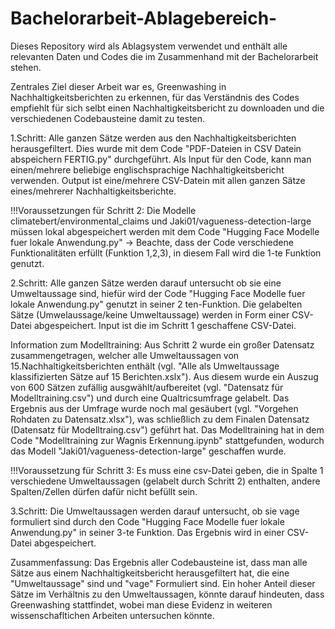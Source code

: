 # Bachelorarbeit-Ablagebereich-
Dieses Repository wird als Ablagsystem verwendet und enthält alle relevanten Daten und Codes die im Zusammenhand mit der Bachelorarbeit stehen.

Zentrales Ziel dieser Arbeit war es, Greenwashing in Nachhaltigkeitsberichten zu erkennen, für das Verständnis des Codes empfiehlt für sich selbt einen Nachhaltigkeitsbericht zu downloaden und die verschiedenen Codebausteine damit zu testen. 

1.Schritt: Alle ganzen Sätze werden aus den Nachhaltigkeitsberichten herausgefiltert. Dies wurde mit dem Code "PDF-Dateien in CSV Datein abspeichern FERTIG.py" durchgeführt. Als Input für den Code, kann man einen/mehrere beliebige englischsprachige Nachhaltigkeitsbericht verwenden. Output ist eine/mehrere CSV-Datein mit allen ganzen Sätze eines/mehrerer Nachhaltigkeitsberichte. 

!!!Voraussetzungen für Schritt 2: Die Modelle climatebert/environmental_claims und Jaki01/vagueness-detection-large müssen lokal abgespeichert werden mit dem Code "Hugging Face Modelle fuer lokale Anwendung.py" -> Beachte, dass der Code verschiedene Funktionalitäten erfüllt (Funktion 1,2,3), in diesem Fall wird die 1-te Funktion genutzt.

2.Schritt: Alle ganzen Sätze werden darauf untersucht ob sie eine Umweltaussage sind, hiefür wird der Code "Hugging Face Modelle fuer lokale Anwendung.py" genutzt in seiner 2 ten-Funktion. Die gelabelten Sätze (Umwelaussage/keine Umweltaussage) werden in Form einer CSV-Datei abgespeichert. Input ist die im Schritt 1 geschaffene CSV-Datei. 

Information zum Modelltraining: 
Aus Schritt 2 wurde ein großer Datensatz zusammengetragen, welcher alle Umweltaussagen von 15.Nachhaltigkeitsberichten enthält (vgl. "Alle als Umweltaussage klassifizierten Sätze auf 15 Berichten.xslx"). Aus diesem wurde ein Auszug von 600 Sätzen zufällig ausgwählt/aufbereitet (vgl. "Datensatz für Modelltraining.csv") und durch eine Qualtricsumfrage gelabelt. Das Ergebnis aus der Umfrage wurde noch mal gesäubert (vgl. "Vorgehen Rohdaten zu Datensatz.xlsx"), was schließlich zu dem Finalen Datensatz (Datensatz für Modelltraing.csv") geführt hat. Das Modelltraining hat in dem Code "Modelltraining zur Wagnis Erkennung.ipynb" stattgefunden, wodurch das Modell "Jaki01/vagueness-detection-large" geschaffen wurde.

!!!Voraussetzung für Schritt 3: Es muss eine csv-Datei geben, die in Spalte 1 verschiedene Umweltaussagen (gelabelt durch Schritt 2) enthalten, andere Spalten/Zellen dürfen dafür nicht befüllt sein.

3.Schritt: Die Umweltaussagen werden darauf untersucht, ob sie vage formuliert sind durch den Code "Hugging Face Modelle fuer lokale Anwendung.py" in seiner 3-te Funktion. Das Ergebnis wird in einer CSV-Datei abgespeichert. 

Zusammenfassung: Das Ergebnis aller Codebausteine ist, dass man alle Sätze aus einem Nachhaltigkeitsbericht herausgefiltert hat, die eine "Umweltaussage" sind und "vage" Formuliert sind. Ein hoher Anteil dieser Sätze im Verhältnis zu den Umweltaussagen, könnte darauf hindeuten, dass Greenwashing stattfindet, wobei man diese Evidenz in weiteren wissenschafltichen Arbeiten untersuchen könnte. 
